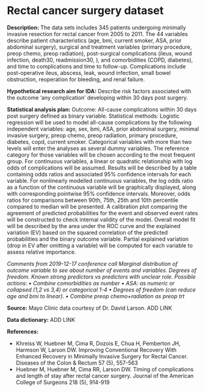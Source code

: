 # Rectal cancer surgery dataset 

**Description:** The data sets includes 345 patients undergoing minimally invasive resection for rectal cancer 
from 2005 to 2011. The 44 variables describe patient characteristics (age, bmi, current smoker, 
ASA, prior abdominal surgery), surgical and treatment variables (primary procedure, preop chemo, preop radiation), post-surgical complications (ileus, wound infection, death30, readmission30, ), and comorbidities (COPD, diabetes), and time to complications and time to follow-up. Complications include post-operative ileus, abscess, leak, wound infection, small bowel obstruction, reoperation for bleeding, and renal failure. 

**Hypothetical research aim for IDA:** Describe risk factors associated with the outcome ‘any complication’ developing within 30 days post surgery. 

**Statistical analysis plan:**
Outcome: All-cause complications within 30 days post surgery defined as binary variable.
Statistical methods: Logistic regression will be used to model all-cause complications by the following independent variables: age, sex, bmi, ASA, prior abdominal surgery, minimal invasive surgery, preop chemo, preop radiation, primary procedure, diabetes, copd, current smoker. 
Categorical variables with more than two levels will enter the analyses as several dummy variables. The reference category for those variables will be chosen according to the most frequent group.
For continuous variables, a linear or quadratic relationship with log odds of complications will be assumed.
Results will be described by a table containing odds ratios and associated 95% confidence intervals for each variable. For nonlinearly modelled continuous variables, the log odds ratio as a function of the continuous variable will be graphically displayed, along with corresponding pointwise 95% confidence intervals. Moreover, odds ratios for comparisons between 90th, 75th, 25th and 10th percentile compared to median will be presented. A calibration plot comparing the agreement of predicted probabilities for the event and observed event rates will be constructed to check internal validity of the model. Overall model fit will be described by the area under the ROC curve and the explained variation (EV) based on the squared correlation of the predicted probabilities and the binary outcome variable. Partial explained variation (drop in EV after omitting a variable) will be computed for each variable to assess relative importance.

*Comments from 2019-12-17 conference call
Marginal distribution of outcome variable to see about number of events and variables. Degrees of freedom. Known strong predictors vs predictors with unclear role.
Possible actions:
•	Combine comorbidities as number 
•	ASA: as numeric or collapsed (1,2 vs 3,4) or categorical 1-4
•	Degrees of freedom (can reduce age and bmi to linear).
•	Combine preop chemo+radiation as preop trt*


**Source:** Mayo Clinic data courtesy of Dr. David Larson.  ADD LINK

**Data dictionary:**  ADD LINK

**References:**
* Khreiss W, Huebner M, Cima R, Dozois E, Chua H, Pemberton JH, Harmson W,  Larson DW. Improving Conventional Recovery With Enhanced Recovery in Minimally Invasive Surgery for Rectal Cancer. Diseases of the Colon & Rectum 57 (5), 557-563
* Huebner M, Huebner M, Cima RR, Larson DW. Timing of complications and length of stay after rectal cancer surgery. Journal of the American College of Surgeons 218 (5), 914-919
